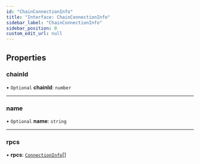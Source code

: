 ```yaml
---
id: "ChainConnectionInfo"
title: "Interface: ChainConnectionInfo"
sidebar_label: "ChainConnectionInfo"
sidebar_position: 0
custom_edit_url: null
---
```


## Properties

### chainId

• `Optional` **chainId**: `number`

___

### name

• `Optional` **name**: `string`

___

### rpcs

• **rpcs**: [`ConnectionInfo`](../index.md#connectioninfo)[]
